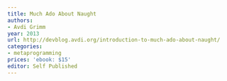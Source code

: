```yaml
---
title: Much Ado About Naught
authors:
- Avdi Grimm
year: 2013
url: http://devblog.avdi.org/introduction-to-much-ado-about-naught/
categories:
- metaprogramming
prices: 'ebook: $15'
editor: Self Published
---
```

